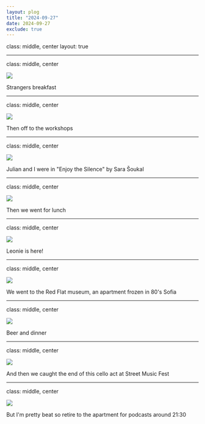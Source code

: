 ```yaml
---
layout: plog
title: "2024-09-27"
date: 2024-09-27
exclude: true
---
```


class: middle, center
layout: true

---

class: middle, center

<img class="plog-picture" src="{{ site.baseurl }}/img/plog/2024-09-27/01.jpg" />

Strangers breakfast

---

class: middle, center

<img class="plog-picture" src="{{ site.baseurl }}/img/plog/2024-09-27/02.jpg" />

Then off to the workshops 

---

class: middle, center

<img class="plog-picture" src="{{ site.baseurl }}/img/plog/2024-09-27/03.jpg" />

Julian and I were in "Enjoy the Silence" by Sara Šoukal

---

class: middle, center

<img class="plog-picture" src="{{ site.baseurl }}/img/plog/2024-09-27/04.jpg" />

Then we went for lunch

---

class: middle, center

<img class="plog-picture" src="{{ site.baseurl }}/img/plog/2024-09-27/05.jpg" />

Leonie is here!

---

class: middle, center

<img class="plog-picture" src="{{ site.baseurl }}/img/plog/2024-09-27/06.jpg" />

We went to the Red Flat museum, an apartment frozen in 80's Sofia 

---

class: middle, center

<img class="plog-picture" src="{{ site.baseurl }}/img/plog/2024-09-27/07.jpg" />

Beer and dinner

---

class: middle, center

<img class="plog-picture" src="{{ site.baseurl }}/img/plog/2024-09-27/08.jpg" />

And then we caught the end of this cello act at Street Music Fest

---

class: middle, center

<img class="plog-picture" src="{{ site.baseurl }}/img/plog/2024-09-27/09.jpg" />

But I'm pretty beat so retire to the apartment for podcasts around 21:30

